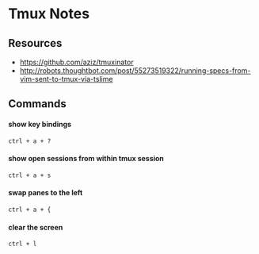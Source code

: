# Tmux Notes

## Resources

* https://github.com/aziz/tmuxinator
* http://robots.thoughtbot.com/post/55273519322/running-specs-from-vim-sent-to-tmux-via-tslime

## Commands

#### show key bindings

	ctrl + a + ?

#### show open sessions from within tmux session

	ctrl + a + s

#### swap panes to the left

	ctrl + a + {

#### clear the screen

	ctrl + l